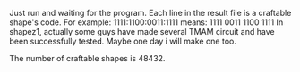 Just run and waiting for the program.
Each line in the result file is a craftable shape's code.
For example:
1111:1100:0011:1111
means:
1111
0011
1100
1111
In shapez1, actually some guys have made several TMAM circuit and have been successfully tested.
Maybe one day i will make one too.

The number of craftable shapes is 48432.
